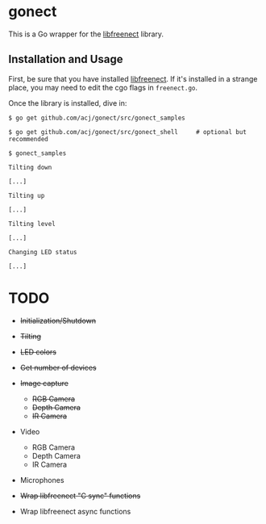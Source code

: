 # gonect

This is a Go wrapper for the [libfreenect](https://github.com/OpenKinect/libfreenect) library.

## Installation and Usage

First, be sure that you have installed [libfreenect](https://github.com/OpenKinect/libfreenect). If it's
installed in a strange place, you may need to edit the cgo flags in `freenect.go`.

Once the library is installed, dive in:

    $ go get github.com/acj/gonect/src/gonect_samples

    $ go get github.com/acj/gonect/src/gonect_shell     # optional but recommended

    $ gonect_samples

    Tilting down

    [...]
		 
    Tilting up

    [...]
		 
    Tilting level

    [...]
		 
    Changing LED status

    [...]
		 

TODO
====
* ~~Initialization/Shutdown~~
* ~~Tilting~~
* ~~LED colors~~
* ~~Get number of devices~~
* ~~Image capture~~
    * ~~RGB Camera~~
	* ~~Depth Camera~~
	* ~~IR Camera~~
* Video
    * RGB Camera
	* Depth Camera
	* IR Camera
* Microphones

* ~~Wrap libfreenect "C sync" functions~~
* Wrap libfreenect async functions
